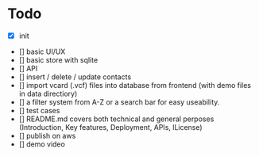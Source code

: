 # Todo

- [x] init
- [] basic UI/UX
- [] basic store with sqlite
- [] API
- [] insert / delete / update contacts
- [] import vcard (.vcf) files into database from frontend (with demo files in data directiory) 
- [] a filter system from A-Z or a search bar for easy useability.
- [] test cases
- [] README.md covers both technical and general perposes (Introduction, Key features, Deployment, APIs, lLicense)
- [] publish on aws
- [] demo video
